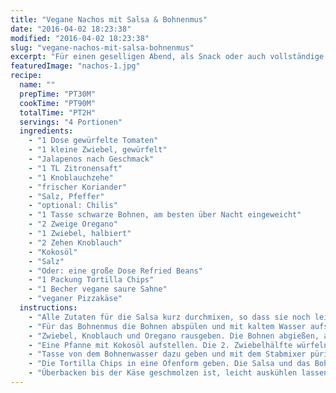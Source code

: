 ```yaml
---
title: "Vegane Nachos mit Salsa & Bohnenmus"
date: "2016-04-02 18:23:38"
modified: "2016-04-02 18:23:38"
slug: "vegane-nachos-mit-salsa-bohnenmus"
excerpt: "Für einen geselligen Abend, als Snack oder auch vollständige Mahlzeit: diese veganen Nachos sind der Hit! Unbedingt ausprobieren!"
featuredImage: "nachos-1.jpg"
recipe:
  name: ""
  prepTime: "PT30M"
  cookTime: "PT90M"
  totalTime: "PT2H"
  servings: "4 Portionen"
  ingredients:
    - "1 Dose gewürfelte Tomaten"
    - "1 kleine Zwiebel, gewürfelt"
    - "Jalapenos nach Geschmack"
    - "1 TL Zitronensaft"
    - "1 Knoblauchzehe"
    - "frischer Koriander"
    - "Salz, Pfeffer"
    - "optional: Chilis"
    - "1 Tasse schwarze Bohnen, am besten über Nacht eingeweicht"
    - "2 Zweige Oregano"
    - "1 Zwiebel, halbiert"
    - "2 Zehen Knoblauch"
    - "Kokosöl"
    - "Salz"
    - "Oder: eine große Dose Refried Beans"
    - "1 Packung Tortilla Chips"
    - "1 Becher vegane saure Sahne"
    - "veganer Pizzakäse"
  instructions:
    - "Alle Zutaten für die Salsa kurz durchmixen, so dass sie noch leicht stückig bleibt. Kühl stellen."
    - "Für das Bohnenmus die Bohnen abspülen und mit kaltem Wasser aufstellen. Eine Zwiebelhälfte, die Knoblauchzehen und die 2 Zweige Oregano zugeben und für 1-1,5h köcheln lassen."
    - "Zwiebel, Knoblauch und Oregano rausgeben. Die Bohnen abgießen, aber das Wasser aufbewahren."
    - "Eine Pfanne mit Kokosöl aufstellen. Die 2. Zwiebelhälfte würfeln und darin anbraten. Die Bohnen zugeben und für 2min anbraten. Vom Herd nehmen."
    - "Tasse von dem Bohnenwasser dazu geben und mit dem Stabmixer pürieren, aber nicht zu fein. Nach Bedarf mehr Bohnenwasser zugeben. Mit Salz abschmecken."
    - "Die Tortilla Chips in eine Ofenform geben. Die Salsa und das Bohnenmus darauf verteilen. Saure Sahne darauf geben und mit Käse besträuen."
    - "Überbacken bis der Käse geschmolzen ist, leicht auskühlen lassen und zugreifen!"
---
```


